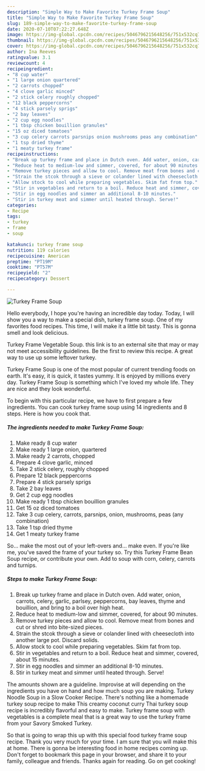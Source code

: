 ```yaml
---
description: "Simple Way to Make Favorite Turkey Frame Soup"
title: "Simple Way to Make Favorite Turkey Frame Soup"
slug: 189-simple-way-to-make-favorite-turkey-frame-soup
date: 2020-07-10T07:22:27.648Z
image: https://img-global.cpcdn.com/recipes/5046796215648256/751x532cq70/turkey-frame-soup-recipe-main-photo.jpg
thumbnail: https://img-global.cpcdn.com/recipes/5046796215648256/751x532cq70/turkey-frame-soup-recipe-main-photo.jpg
cover: https://img-global.cpcdn.com/recipes/5046796215648256/751x532cq70/turkey-frame-soup-recipe-main-photo.jpg
author: Ina Reeves
ratingvalue: 3.1
reviewcount: 4
recipeingredient:
- "8 cup water"
- "1 large onion quartered"
- "2 carrots chopped"
- "4 clove garlic minced"
- "2 stick celery roughly chopped"
- "12 black peppercorns"
- "4 stick parsely sprigs"
- "2 bay leaves"
- "2 cup egg noodles"
- "1 tbsp chicken bouillion granules"
- "15 oz diced tomatoes"
- "3 cup celery carrots parsnips onion mushrooms peas any combination"
- "1 tsp dried thyme"
- "1 meaty turkey frame"
recipeinstructions:
- "Break up turkey frame and place in Dutch oven. Add water, onion, carrots, celery, garlic, parlsey, peppercorns, bay leaves, thyme and bouillion, and bring to a boil over high heat."
- "Reduce heat to medium-low and simmer, covered, for about 90 minutes."
- "Remove turkey pieces and allow to cool. Remove meat from bones and cut or shred into bite-sized pieces."
- "Strain the stcok through a sieve or colander lined with cheesecloth into another large pot. Discard solids."
- "Allow stock to cool while preparing vegetables. Skim fat from top."
- "Stir in vegetables and return to a boil. Reduce heat and simmer, covered, about 15 minutes."
- "Stir in egg noodles and simmer an additional 8-10 minutes."
- "Stir in turkey meat and simmer until heated through. Serve!"
categories:
- Recipe
tags:
- turkey
- frame
- soup

katakunci: turkey frame soup 
nutrition: 119 calories
recipecuisine: American
preptime: "PT19M"
cooktime: "PT57M"
recipeyield: "2"
recipecategory: Dessert

---
```



![Turkey Frame Soup](https://img-global.cpcdn.com/recipes/5046796215648256/751x532cq70/turkey-frame-soup-recipe-main-photo.jpg)

Hello everybody, I hope you're having an incredible day today. Today, I will show you a way to make a special dish, turkey frame soup. One of my favorites food recipes. This time, I will make it a little bit tasty. This is gonna smell and look delicious.

Turkey Frame Vegetable Soup. this link is to an external site that may or may not meet accessibility guidelines. Be the first to review this recipe. A great way to use up some leftover turkey.

Turkey Frame Soup is one of the most popular of current trending foods on earth. It's easy, it is quick, it tastes yummy. It is enjoyed by millions every day. Turkey Frame Soup is something which I've loved my whole life. They are nice and they look wonderful.


To begin with this particular recipe, we have to first prepare a few ingredients. You can cook turkey frame soup using 14 ingredients and 8 steps. Here is how you cook that.

<!--inarticleads1-->

##### The ingredients needed to make Turkey Frame Soup:

1. Make ready 8 cup water
1. Make ready 1 large onion, quartered
1. Make ready 2 carrots, chopped
1. Prepare 4 clove garlic, minced
1. Take 2 stick celery, roughly chopped
1. Prepare 12 black peppercorns
1. Prepare 4 stick parsely sprigs
1. Take 2 bay leaves
1. Get 2 cup egg noodles
1. Make ready 1 tbsp chicken bouillion granules
1. Get 15 oz diced tomatoes
1. Take 3 cup celery, carrots, parsnips, onion, mushrooms, peas (any combination)
1. Take 1 tsp dried thyme
1. Get 1 meaty turkey frame


So… make the most out of your left-overs and… make even. If you&#39;re like me, you&#39;ve saved the frame of your turkey so. Try this Turkey Frame Bean Soup recipe, or contribute your own. Add to soup with corn, celery, carrots and turnips. 

<!--inarticleads2-->

##### Steps to make Turkey Frame Soup:

1. Break up turkey frame and place in Dutch oven. Add water, onion, carrots, celery, garlic, parlsey, peppercorns, bay leaves, thyme and bouillion, and bring to a boil over high heat.
1. Reduce heat to medium-low and simmer, covered, for about 90 minutes.
1. Remove turkey pieces and allow to cool. Remove meat from bones and cut or shred into bite-sized pieces.
1. Strain the stcok through a sieve or colander lined with cheesecloth into another large pot. Discard solids.
1. Allow stock to cool while preparing vegetables. Skim fat from top.
1. Stir in vegetables and return to a boil. Reduce heat and simmer, covered, about 15 minutes.
1. Stir in egg noodles and simmer an additional 8-10 minutes.
1. Stir in turkey meat and simmer until heated through. Serve!


The amounts shown are a guideline. Improvise at will depending on the ingredients you have on hand and how much soup you are making. Turkey Noodle Soup in a Slow Cooker Recipe. There&#39;s nothing like a homemade turkey soup recipe to make This creamy coconut curry Thai turkey soup recipe is incredibly flavorful and easy to make. Turkey frame soup with vegetables is a complete meal that is a great way to use the turkey frame from your Savory Smoked Turkey. 

So that is going to wrap this up with this special food turkey frame soup recipe. Thank you very much for your time. I am sure that you will make this at home. There is gonna be interesting food in home recipes coming up. Don't forget to bookmark this page in your browser, and share it to your family, colleague and friends. Thanks again for reading. Go on get cooking!
